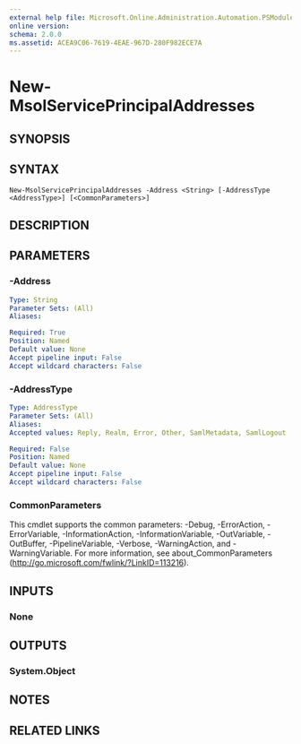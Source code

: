 ```yaml
---
external help file: Microsoft.Online.Administration.Automation.PSModule.dll-Help.xml
online version: 
schema: 2.0.0
ms.assetid: ACEA9C06-7619-4EAE-967D-280F982ECE7A
---
```


# New-MsolServicePrincipalAddresses

## SYNOPSIS


## SYNTAX

```
New-MsolServicePrincipalAddresses -Address <String> [-AddressType <AddressType>] [<CommonParameters>]
```

## DESCRIPTION


## PARAMETERS

### -Address


```yaml
Type: String
Parameter Sets: (All)
Aliases: 

Required: True
Position: Named
Default value: None
Accept pipeline input: False
Accept wildcard characters: False
```

### -AddressType


```yaml
Type: AddressType
Parameter Sets: (All)
Aliases: 
Accepted values: Reply, Realm, Error, Other, SamlMetadata, SamlLogout

Required: False
Position: Named
Default value: None
Accept pipeline input: False
Accept wildcard characters: False
```

### CommonParameters
This cmdlet supports the common parameters: -Debug, -ErrorAction, -ErrorVariable, -InformationAction, -InformationVariable, -OutVariable, -OutBuffer, -PipelineVariable, -Verbose, -WarningAction, and -WarningVariable. For more information, see about_CommonParameters (http://go.microsoft.com/fwlink/?LinkID=113216).

## INPUTS

### None

## OUTPUTS

### System.Object

## NOTES

## RELATED LINKS


